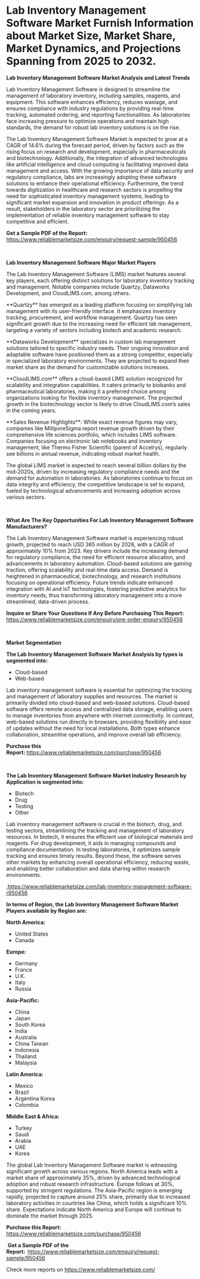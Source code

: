 <p><h1>Lab Inventory Management Software Market Furnish Information about Market Size, Market Share, Market Dynamics, and Projections Spanning from 2025 to 2032.</h1></p><p><strong>Lab Inventory Management Software Market Analysis and Latest Trends</strong></p>
<p><p>Lab Inventory Management Software is designed to streamline the management of laboratory inventory, including samples, reagents, and equipment. This software enhances efficiency, reduces wastage, and ensures compliance with industry regulations by providing real-time tracking, automated ordering, and reporting functionalities. As laboratories face increasing pressure to optimize operations and maintain high standards, the demand for robust lab inventory solutions is on the rise.</p><p>The Lab Inventory Management Software Market is expected to grow at a CAGR of 14.6% during the forecast period, driven by factors such as the rising focus on research and development, especially in pharmaceuticals and biotechnology. Additionally, the integration of advanced technologies like artificial intelligence and cloud computing is facilitating improved data management and access. With the growing importance of data security and regulatory compliance, labs are increasingly adopting these software solutions to enhance their operational efficiency. Furthermore, the trend towards digitization in healthcare and research sectors is propelling the need for sophisticated inventory management systems, leading to significant market expansion and innovation in product offerings. As a result, stakeholders in the laboratory sector are prioritizing the implementation of reliable inventory management software to stay competitive and efficient.</p></p>
<p><strong>Get a Sample PDF of the Report:&nbsp;</strong> <a href="https://www.reliablemarketsize.com/enquiry/request-sample/950456?utm_campaign=2472&utm_medium=2&utm_source=Github&utm_content=ia&utm_term=06032025&utm_id=lab-inventory-management-software">https://www.reliablemarketsize.com/enquiry/request-sample/950456</a></p>
<p>&nbsp;</p>
<p><strong>Lab Inventory Management Software Major Market Players</strong></p>
<p><p>The Lab Inventory Management Software (LIMS) market features several key players, each offering distinct solutions for laboratory inventory tracking and management. Notable companies include Quartzy, Dataworks Development, and CloudLIMS.com, among others.</p><p>**Quartzy** has emerged as a leading platform focusing on simplifying lab management with its user-friendly interface. It emphasizes inventory tracking, procurement, and workflow management. Quartzy has seen significant growth due to the increasing need for efficient lab management, targeting a variety of sectors including biotech and academic research.</p><p>**Dataworks Development** specializes in custom lab management solutions tailored to specific industry needs. Their ongoing innovation and adaptable software have positioned them as a strong competitor, especially in specialized laboratory environments. They are projected to expand their market share as the demand for customizable solutions increases.</p><p>**CloudLIMS.com** offers a cloud-based LIMS solution recognized for scalability and integration capabilities. It caters primarily to biobanks and pharmaceutical laboratories, making it a preferred choice among organizations looking for flexible inventory management. The projected growth in the biotechnology sector is likely to drive CloudLIMS.com’s sales in the coming years.</p><p>**Sales Revenue Highlights**: While exact revenue figures may vary, companies like MilliporeSigma report revenue growth driven by their comprehensive life sciences portfolio, which includes LIMS software. Companies focusing on electronic lab notebooks and inventory management, like Thermo Fisher Scientific (parent of Accelrys), regularly see billions in annual revenue, indicating robust market health.</p><p>The global LIMS market is expected to reach several billion dollars by the mid-2020s, driven by increasing regulatory compliance needs and the demand for automation in laboratories. As laboratories continue to focus on data integrity and efficiency, the competitive landscape is set to expand, fueled by technological advancements and increasing adoption across various sectors.</p></p>
<p>&nbsp;</p>
<p><strong>What Are The Key Opportunities For Lab Inventory Management Software Manufacturers?</strong></p>
<p><p>The Lab Inventory Management Software market is experiencing robust growth, projected to reach USD 365 million by 2028, with a CAGR of approximately 10% from 2023. Key drivers include the increasing demand for regulatory compliance, the need for efficient resource allocation, and advancements in laboratory automation. Cloud-based solutions are gaining traction, offering scalability and real-time data access. Demand is heightened in pharmaceutical, biotechnology, and research institutions focusing on operational efficiency. Future trends indicate enhanced integration with AI and IoT technologies, fostering predictive analytics for inventory needs, thus transforming laboratory management into a more streamlined, data-driven process.</p></p>
<p><strong>Inquire or Share Your Questions If Any Before Purchasing This Report:</strong> <a href="https://www.reliablemarketsize.com/enquiry/pre-order-enquiry/950456?utm_campaign=2472&utm_medium=2&utm_source=Github&utm_content=ia&utm_term=06032025&utm_id=lab-inventory-management-software">https://www.reliablemarketsize.com/enquiry/pre-order-enquiry/950456</a></p>
<p>&nbsp;</p>
<p><strong>Market Segmentation</strong></p>
<p><strong>The Lab Inventory Management Software Market Analysis by types is segmented into:</strong></p>
<p><ul><li>Cloud-based</li><li>Web-based</li></ul></p>
<p><p>Lab inventory management software is essential for optimizing the tracking and management of laboratory supplies and resources. The market is primarily divided into cloud-based and web-based solutions. Cloud-based software offers remote access and centralized data storage, enabling users to manage inventories from anywhere with internet connectivity. In contrast, web-based solutions run directly in browsers, providing flexibility and ease of updates without the need for local installations. Both types enhance collaboration, streamline operations, and improve overall lab efficiency.</p></p>
<p><strong>Purchase this Report:&nbsp;</strong><a href="https://www.reliablemarketsize.com/purchase/950456?utm_campaign=2472&utm_medium=2&utm_source=Github&utm_content=ia&utm_term=06032025&utm_id=lab-inventory-management-software">https://www.reliablemarketsize.com/purchase/950456</a></p>
<p>&nbsp;</p>
<p><strong>The Lab Inventory Management Software Market Industry Research by Application is segmented into:</strong></p>
<p><ul><li>Biotech</li><li>Drug</li><li>Testing</li><li>Other</li></ul></p>
<p><p>Lab inventory management software is crucial in the biotech, drug, and testing sectors, streamlining the tracking and management of laboratory resources. In biotech, it ensures the efficient use of biological materials and reagents. For drug development, it aids in managing compounds and compliance documentation. In testing laboratories, it optimizes sample tracking and ensures timely results. Beyond these, the software serves other markets by enhancing overall operational efficiency, reducing waste, and enabling better collaboration and data sharing within research environments.</p></p>
<p><a href="https://www.reliablemarketsize.com/lab-inventory-management-software-r950456?utm_campaign=2472&utm_medium=2&utm_source=Github&utm_content=ia&utm_term=06032025&utm_id=lab-inventory-management-software">&nbsp;https://www.reliablemarketsize.com/lab-inventory-management-software-r950456</a></p>
<p><strong>In terms of Region, the Lab Inventory Management Software Market Players available by Region are:</strong></p>
<p>
    <p> <strong> North America: </strong>
        <ul>
            <li>United States</li>
            <li>Canada</li>
        </ul>
        </p> 
    <p> <strong> Europe: </strong>
        <ul>
            <li>Germany</li>
            <li>France</li>
            <li>U.K.</li>
            <li>Italy</li>
            <li>Russia</li>
        </ul>
        </p> 
    <p> <strong> Asia-Pacific: </strong>
        <ul>
            <li>China</li>
            <li>Japan</li>
            <li>South Korea</li>
            <li>India</li>
            <li>Australia</li>
            <li>China Taiwan</li>
            <li>Indonesia</li>
            <li>Thailand</li>
            <li>Malaysia</li>
        </ul>
        </p> 
    <p> <strong> Latin America: </strong>
        <ul>
            <li>Mexico</li>
            <li>Brazil</li>
            <li>Argentina Korea</li>
            <li>Colombia</li>
        </ul>
        </p> 
    <p> <strong> Middle East & Africa: </strong>
        <ul>
            <li>Turkey</li>
            <li>Saudi</li>
            <li>Arabia</li>
            <li>UAE</li>
            <li>Korea</li>
        </ul>
    </p>
    </p>
<p><p>The global Lab Inventory Management Software market is witnessing significant growth across various regions. North America leads with a market share of approximately 35%, driven by advanced technological adoption and robust research infrastructure. Europe follows at 30%, supported by stringent regulations. The Asia-Pacific region is emerging rapidly, projected to capture around 25% share, primarily due to increased laboratory activities in countries like China, which holds a significant 10% share. Expectations indicate North America and Europe will continue to dominate the market through 2025.</p></p>
<p><strong>Purchase this Report: </strong><a href="https://www.reliablemarketsize.com/purchase/950456?utm_campaign=2472&utm_medium=2&utm_source=Github&utm_content=ia&utm_term=06032025&utm_id=lab-inventory-management-software">https://www.reliablemarketsize.com/purchase/950456</a></p>
<p>&nbsp;<strong>Get a Sample PDF of the Report:&nbsp;&nbsp;</strong><a href="https://www.reliablemarketsize.com/enquiry/request-sample/950456?utm_campaign=2472&utm_medium=2&utm_source=Github&utm_content=ia&utm_term=06032025&utm_id=lab-inventory-management-software">https://www.reliablemarketsize.com/enquiry/request-sample/950456</a></p>
<p><strong></strong></p>
<p>Check more reports on <a href="https://www.reliablemarketsize.com/?utm_campaign=2472&utm_medium=2&utm_source=Github&utm_content=ia&utm_term=06032025&utm_id=lab-inventory-management-software">https://www.reliablemarketsize.com/</a></p>